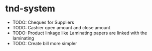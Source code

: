 # tnd-system

-   TODO: Cheques for Suppliers
-   TODO: Cashier open amount and close amount
-   TODO: Product linkage like Laminating papers are linked with the laminating
-   TODO: Create bill more simpler
